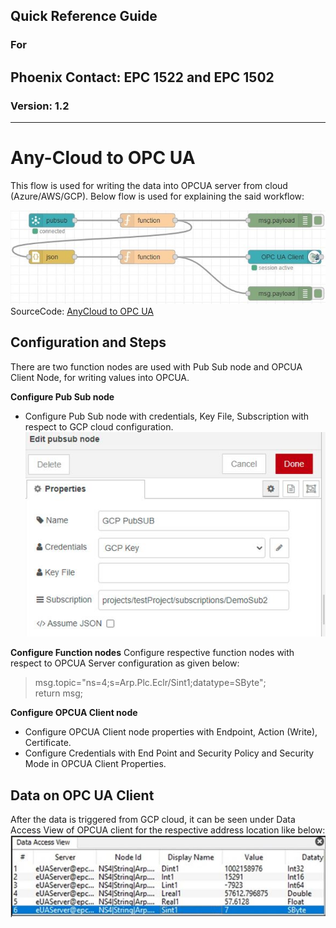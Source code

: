 ## Quick Reference Guide<br>
### For
## Phoenix Contact: EPC 1522 and EPC 1502
 
### Version: 1.2
---
# Any-Cloud to OPC UA

This flow is used for writing the data into OPCUA server from cloud (Azure/AWS/GCP). Below flow is used for explaining the said workflow:

![CloudToOPC](images\06_CloudToOPC.JPG) <br>
SourceCode: [AnyCloud to OPC UA](SourceCode/Quickstart_Flows/QuickGuideFlows/Cloud_to_OPCUA.json)
## Configuration and Steps

There are two function nodes are used with Pub Sub node and OPCUA Client Node, for writing values into OPCUA.

__Configure Pub Sub node__
- Configure Pub Sub node with credentials, Key File, Subscription with respect to GCP cloud configuration.
![PubSubConfig](images\06_PubSubConfig.JPG) <br>

__Configure Function nodes__
Configure respective function nodes with respect to OPCUA Server configuration as given below: 
>msg.topic="ns=4;s=Arp.Plc.Eclr/Sint1;datatype=SByte"; <br>
return msg;

__Configure OPCUA Client node__
- Configure OPCUA Client node properties with Endpoint, Action (Write), Certificate.
- Configure Credentials with End Point and Security Policy and Security Mode in OPCUA Client Properties.

## Data on OPC UA Client
After the data is triggered from GCP cloud, it can be seen under Data Access View of OPCUA client for the respective address location like below:
![Example_DataOnClient](images\06_DataOnClient.JPG) <br>


